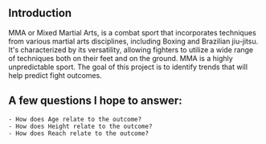 ## Introduction

MMA or Mixed Martial Arts, is a combat sport that incorporates techniques from various martial arts disciplines, including Boxing and Brazilian jiu-jitsu. It's characterized by its versatility, allowing fighters to utilize a wide range of techniques both on their feet and on the ground.
MMA is a highly unpredictable sport. The goal of this project is to identify trends that will help predict fight outcomes.

## A few questions I hope to answer:
    - How does Age relate to the outcome?
    - How does Height relate to the outcome?
    - How does Reach relate to the outcome?
